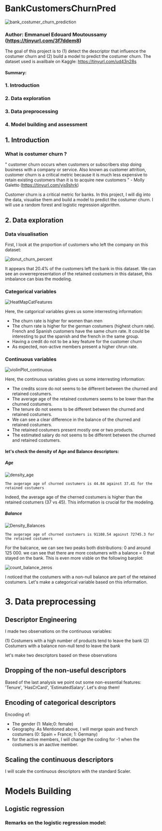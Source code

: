# BankCustomersChurnPred
 
![bank_costumer_churn_prediction](Results/bank_costumer_churn_prediction.png)

### Author: Emmanuel Edouard Moutoussamy (https://tinyurl.com/3f7ddem8)

The goal of this project is to (1) detect the descriptor that influence the costumer churn and (2) build a model to predict the costumer churn.
The dataset used is availbale on Kaggle: https://tinyurl.com/ud43n28s


#### Summary:
### 1. Introduction
### 2. Data exploration
### 3. Data preprocessing
### 4. Model building and assessment

## 1. Introduction
### What is costumer churn ?

" customer churn occurs when customers or subscribers stop doing business with a company or service. Also known as customer attrition, customer churn is a critical metric because it is much less expensive to retain existing customers than it is to acquire new customers " - Molly Galetto (https://tinyurl.com/yjs9shrk)



Customer churn is a critical metric for banks. In this project, I will dig into the data, visualise them and build a model to predict the costumer churn. I will use a random forest and logistic regression algorithm.

## 2. Data exploration 

### Data visualisation

First, I look at the proportion of customers who left the company on this dataset:

![donut_churn_percent](Results/donut_churn_percent.png)

It appears that 20.4% of the customers left the bank in this dataset. We can see an ovwerrepresentation of the retained costumers in this dataset, this imbalance can bias the modeling.

### Categorical variables 

![HeatMapCatFeatures](Results/HeatMapCatFeatures.png)

Here, the catgorical variables gives us some interresting information:
- The churn rate is higher for women than men
- The churn rate is higher for the german costumers (highest churn rate). French and Spanish customers have the same churn rate. It could be interesting to put the spanish and the french in the same group.
- Having a credit do not to be a key feature for the customer churn
- As expected, non-active members present a higher chrun rate.

### Continuous variables

![violinPlot_continuous](Results/violinPlot_continuous.png)

Here, the continuous variables gives us some interresting information:
- The credits score do not seems to be different between the churned and retained costumers.
- The average age of the retained costumers seems to be lower than the churned costumers.
- The tenure do not seems to be different between the churned and retained costumers.
- We can see a clear difference in the balance of the churned and retained costumers.
- The retained costumers present mostly one or two products.
- The estimated salary do not seems to be different between the churned and retained costumers.

#### let's check the density of Age and Balance descriptors:

##### Age
![density_age](Results/density_age.png)

    The avgerage age of churned costumers is 44.84 against 37.41 for the retained costumers

Indeed, the average age of the cherned costumers is higher than the retained costumers (37 vs 45).
This information is crucial for the modeling.

##### Balance

![Density_Balances](Results/Density_Balance.png)

    The avgerage age of churned costumers is 91108.54 against 72745.3 for the retained costumers

For the balcance, we can see two peaks both distributions: 0 and around 125 000. we can see that there are more costumers with a balance = 0 that stayed on the bank. This is even more visble on the following barplot:

![count_balance_zeros](Results/count_balance_zeros.png)

I noticed that the costumers with a non-null balance are part of the retained costumers. Let's make a categorical variable based on this information.

# 3. Data preprocessing

## Descriptor  Engineering

I made two observations on the continuous variables:

(1) Costumers with a high number of products tend to leave the bank
(2) Costumers with a balance non-null tend to leave the bank

let's make two descriptors based on these observations

## Dropping of the non-useful descriptors

Based of the last analysis we point out some non-essential features: 'Tenure', 'HasCrCard', 'EstimatedSalary'. Let's drop them!

## Encoding of categorical descriptors

Encoding of: 

- The gender (1: Male;0: female)
- Geography. As Mentioned above, I will merge spain and french costumers (0: Spain + France; 1: Germany)
- for the active members, I will change the coding for -1 when the costumers is an aactive member.


## Scaling the continuous descriptors

I will scale the continuous descriptors with the standard Scaler.

# Models Building

## Logistic regression

### Remarks on the logistic regression model:

